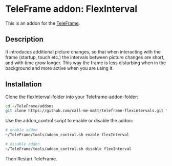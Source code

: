 # TeleFrame addon: FlexInterval

This is an addon for the [TeleFrame](https://github.com/LukeSkywalker92/TeleFrame).

## Description

It introduces additional picture changes, so that when interacting with the frame (startup, touch etc.) the intervals between picture changes are short, and with time grow longer. This way the frame is less disturbing when in the background and more active when you are using it. 

## Installation

Clone the flexInterval-folder into your Teleframe-addon-folder:

```sh
cd ~/TeleFrame/addons
git clone https://github.com/call-me-matt/teleframe-flexintervals.git flexInterval
```

Use the addon_control script to enable or disable the addon:

```sh
# enable addon
~/TeleFrame/tools/addon_control.sh enable flexInterval

# disable addon
~/TeleFrame/tools/addon_control.sh disable flexInterval
```

Then Restart TeleFrame.

